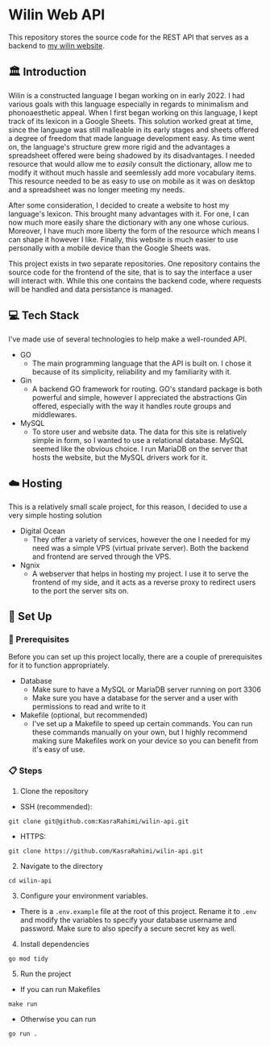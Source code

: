 # Wilin Web API

This repository stores the source code for the REST API that serves as a backend to [my wilin website](https://www.wilin.info).

## 🏛 Introduction

Wilin is a constructed language I began working on in early 2022.
I had various goals with this language especially in regards to minimalism and phonoaesthetic appeal.
When I first began working on this language, I kept track of its lexicon in a Google Sheets.
This solution worked great at time, since the language was still malleable in its early stages and sheets offered a degree of freedom that made language development easy.
As time went on, the language's structure grew more rigid and the advantages a spreadsheet offered were being shadowed by its disadvantages.
I needed resource that would allow me to _easily_ consult the dictionary, allow me to modify it without much hassle and seemlessly add more vocabulary items.
This resource needed to be as easy to use on mobile as it was on desktop and a spreadsheet was no longer meeting my needs.

After some consideration, I decided to create a website to host my language's lexicon.
This brought many advantages with it.
For one, I can now much more easily share the dictionary with any one whose curious.
Moreover, I have much more liberty the form of the resource which means I can shape it however I like.
Finally, this website is much easier to use personally with a mobile device than the Google Sheets was.

This project exists in two separate repositories.
One repository contains the source code for the frontend of the site, that is to say the interface a user will interact with.
While this one contains the backend code, where requests will be handled and data persistance is managed.

## 💻 Tech Stack

I've made use of several technologies to help make a well-rounded API.
- GO
  - The main programming language that the API is built on.
    I chose it because of its simplicity, reliability and my familiarity with it.
- Gin
  - A backend GO framework for routing.
    GO's standard package is both powerful and simple,
    however I appreciated the abstractions Gin offered,
    especially with the way it handles route groups and middlewares.
- MySQL
  - To store user and website data.
    The data for this site is relatively simple in form,
    so I wanted to use a relational database.
    MySQL seemed like the obvious choice.
    I run MariaDB on the server that hosts the website,
    but the MySQL drivers work for it.

## ☁️ Hosting

This is a relatively small scale project, for this reason, I decided to use a very simple hosting solution
- Digital Ocean
  - They offer a variety of services, however the one I needed for my need was a simple VPS (virtual private server).
    Both the backend and frontend are served through the VPS.
- Ngnix
  - A webserver that helps in hosting my project.
    I use it to serve the frontend of my side, and it acts as a reverse proxy to redirect users to the port the server sits on.

## 🔌 Set Up

### 📜 Prerequisites

Before you can set up this project locally, there are a couple of prerequisites for it to function appropriately.
- Database
  - Make sure to have a MySQL or MariaDB server running on port 3306
  - Make sure you have a database for the server and a user with permissions to read and write to it
- Makefile (optional, but recommended)
  - I've set up a Makefile to speed up certain commands.
    You can run these commands manually on your own,
    but I highly recommend making sure Makefiles work on your device so you can benefit from it's easy of use.

### 📋 Steps
1. Clone the repository
- SSH (recommended):
```
git clone git@github.com:KasraRahimi/wilin-api.git
```
- HTTPS:
```
git clone https://github.com/KasraRahimi/wilin-api.git
```
2. Navigate to the directory
```
cd wilin-api
```
3. Configure your environment variables.
- There is a `.env.example` file at the root of this project.
  Rename it to `.env` and modify the variables to specify your database username and password.
  Make sure to also specify a secure secret key as well.
4. Install dependencies
```
go mod tidy
```
5. Run the project
- If you can run Makefiles
```
make run
```
- Otherwise you can run
```
go run .
```